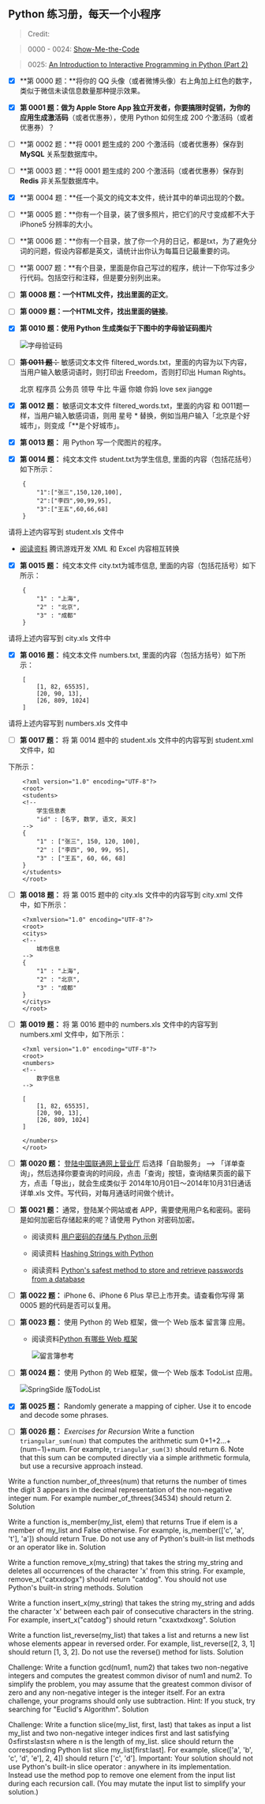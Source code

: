 ## Python 练习册，每天一个小程序 ##

> Credit: 

> 0000 - 0024: [Show-Me-the-Code](https://github.com/Show-Me-the-Code/show-me-the-code)

> 0025: [An Introduction to Interactive Programming in Python (Part 2)](https://class.coursera.org/interactivepython2-002/lecture)



- [x] **第 0000 题：**将你的 QQ 头像（或者微博头像）右上角加上红色的数字，类似于微信未读信息数量那种提示效果。

- [x] **第 0001 题：**做为 Apple Store App 独立开发者，你要搞限时促销，为你的应用**生成激活码**（或者优惠券），使用 Python 如何生成 200 个激活码（或者优惠券）？

- [ ] **第 0002 题：**将 0001 题生成的 200 个激活码（或者优惠券）保存到 **MySQL** 关系型数据库中。

- [ ] **第 0003 题：**将 0001 题生成的 200 个激活码（或者优惠券）保存到 **Redis** 非关系型数据库中。

- [x] **第 0004 题：**任一个英文的纯文本文件，统计其中的单词出现的个数。

- [ ] **第 0005 题：**你有一个目录，装了很多照片，把它们的尺寸变成都不大于 iPhone5 分辨率的大小。

- [ ] **第 0006 题：**你有一个目录，放了你一个月的日记，都是txt，为了避免分词的问题，假设内容都是英文，请统计出你认为每篇日记最重要的词。

- [ ] **第 0007 题：**有个目录，里面是你自己写过的程序，统计一下你写过多少行代码。包括空行和注释，但是要分别列出来。

- [ ] **第 0008 题：**一个HTML文件，找出里面的**正文**。

- [ ] **第 0009 题：**一个HTML文件，找出里面的**链接**。

- [x] **第 0010 题：**使用 Python 生成类似于下图中的**字母验证码图片**

    ![字母验证码](http://i.imgur.com/aVhbegV.jpg)


- [ ] ~~**第 0011 题：**~~ 敏感词文本文件 filtered_words.txt，里面的内容为以下内容，当用户输入敏感词语时，则打印出 Freedom，否则打印出 Human Rights。

    北京
    程序员
    公务员
    领导
    牛比
    牛逼
    你娘
    你妈
    love
    sex
    jiangge

- [x] **第 0012 题：** 敏感词文本文件 filtered_words.txt，里面的内容 和 0011题一样，当用户输入敏感词语，则用 星号 * 替换，例如当用户输入「北京是个好城市」，则变成「**是个好城市」。

- [x] **第 0013 题：** 用 Python 写一个爬图片的程序。


- [x] **第 0014 题：** 纯文本文件 student.txt为学生信息, 里面的内容（包括花括号）如下所示：
```
    {
        "1":["张三",150,120,100],
        "2":["李四",90,99,95],
        "3":["王五",60,66,68]
    }
```
请将上述内容写到 student.xls 文件中

- [阅读资料](http://www.cnblogs.com/skynet/archive/2013/05/06/3063245.html) 腾讯游戏开发 XML 和 Excel 内容相互转换

- [x] **第 0015 题：** 纯文本文件 city.txt为城市信息, 里面的内容（包括花括号）如下所示：
```
    {
        "1" : "上海",
        "2" : "北京",
        "3" : "成都"
    }
```
请将上述内容写到 city.xls 文件中


- [x] **第 0016 题：** 纯文本文件 numbers.txt, 里面的内容（包括方括号）如下所示：
```
    [
        [1, 82, 65535],
        [20, 90, 13],
        [26, 809, 1024]
    ]
```
请将上述内容写到 numbers.xls 文件中

- [ ] **第 0017 题：** 将 第 0014 题中的 student.xls 文件中的内容写到 student.xml 文件中，如

下所示：
```
    <?xml version="1.0" encoding="UTF-8"?>
    <root>
    <students>
    <!--
    	学生信息表
    	"id" : [名字, 数学, 语文, 英文]
    -->
    {
    	"1" : ["张三", 150, 120, 100],
    	"2" : ["李四", 90, 99, 95],
    	"3" : ["王五", 60, 66, 68]
    }
    </students>
    </root>
```

- [ ] **第 0018 题：** 将 第 0015 题中的 city.xls 文件中的内容写到 city.xml 文件中，如下所示：
```
    <?xmlversion="1.0" encoding="UTF-8"?>
    <root>
    <citys>
    <!--
    	城市信息
    -->
    {
    	"1" : "上海",
    	"2" : "北京",
    	"3" : "成都"
    }
    </citys>
    </root>
```
- [ ] **第 0019 题：** 将 第 0016 题中的 numbers.xls 文件中的内容写到 numbers.xml 文件中，如下所示：

```
    <?xml version="1.0" encoding="UTF-8"?>
    <root>
    <numbers>
    <!--
    	数字信息
    -->

    [
    	[1, 82, 65535],
    	[20, 90, 13],
    	[26, 809, 1024]
    ]

    </numbers>
    </root>
```
- [ ] **第 0020 题：** [登陆中国联通网上营业厅](http://iservice.10010.com/index_.html) 后选择「自助服务」 --> 「详单查询」，然后选择你要查询的时间段，点击「查询」按钮，查询结果页面的最下方，点击「导出」，就会生成类似于 2014年10月01日～2014年10月31日通话详单.xls 文件。写代码，对每月通话时间做个统计。

- [ ] **第 0021 题：** 通常，登陆某个网站或者 APP，需要使用用户名和密码。密码是如何加密后存储起来的呢？请使用 Python 对密码加密。

  - 阅读资料 [用户密码的存储与 Python 示例](http://zhuoqiang.me/password-storage-and-python-example.html)

  - 阅读资料 [Hashing Strings with Python](http://www.pythoncentral.io/hashing-strings-with-python/)

  - 阅读资料 [Python's safest method to store and retrieve passwords from a database](http://stackoverflow.com/questions/2572099/pythons-safest-method-to-store-and-retrieve-passwords-from-a-database)

- [ ] **第 0022 题：** iPhone 6、iPhone 6 Plus 早已上市开卖。请查看你写得 第 0005 题的代码是否可以复用。

- [ ] **第 0023 题：** 使用 Python 的 Web 框架，做一个 Web 版本 留言簿 应用。

  - 阅读资料[Python 有哪些 Web 框架](http://v2ex.com/t/151643#reply53)

    ![留言簿参考](http://i.imgur.com/VIyCZ0i.jpg)


- [ ] **第 0024 题：** 使用 Python 的 Web 框架，做一个 Web 版本 TodoList 应用。

    ![SpringSide 版TodoList](http://i.imgur.com/NEf7zHp.jpg)

- [x] **第 0025 题：** Randomly generate a mapping of cipher. Use it to encode and decode some phrases.
- [ ] **第 0026 题：** *Exercises for Recursion* Write a function `triangular_sum(num)` that computes the arithmetic sum 0+1+2...+(num−1)+num. For example, `triangular_sum(3)` should return 6. Note that this sum can be computed directly via a simple arithmetic formula, but use a recursive approach instead.

Write a function number_of_threes(num) that returns the number of times the digit 3 appears in the decimal representation of the non-negative integer num. For example number_of_threes(34534) should return 2. Solution 

Write a function is_member(my_list, elem) that returns True if elem is a member of my_list and False otherwise. For example, is_member(['c', 'a', 't'], 'a']) should return True. Do not use any of Python's built-in list methods or an operator like in. Solution 

Write a function remove_x(my_string) that takes the string my_string and deletes all occurrences of the character 'x' from this string. For example, remove_x("catxxdogx") should return "catdog". You should not use Python's built-in string methods. Solution 

Write a function insert_x(my_string) that takes the string my_string and adds the character 'x' between each pair of consecutive characters in the string. For example, insert_x("catdog") should return "cxaxtxdxoxg". Solution 

Write a function list_reverse(my_list) that takes a list and returns a new list whose elements appear in reversed order. For example, list_reverse([2, 3, 1] should return [1, 3, 2]. Do not use the reverse() method for lists. Solution 

Challenge: Write a function gcd(num1, num2) that takes two non-negative integers and computes the greatest common divisor of num1 and num2. To simplify the problem, you may assume that the greatest common divisor of zero and any non-negative integer is the integer itself. For an extra challenge, your programs should only use subtraction. Hint: If you stuck, try searching for "Euclid's Algorithm". Solution 

Challenge: Write a function slice(my_list, first, last) that takes as input a list my_list and two non-negative integer indices first and last satisfying 0≤first≤last≤n where n is the length of my_list. slice should return the corresponding Python list slice my_list[first:last]. For example, slice(['a', 'b', 'c', 'd', 'e'], 2, 4]) should return ['c', 'd'].
Important: Your solution should not use Python's built-in slice operator : anywhere in its implementation. Instead use the method pop to remove one element from the input list during each recursion call. (You may mutate the input list to simplify your solution.) 
